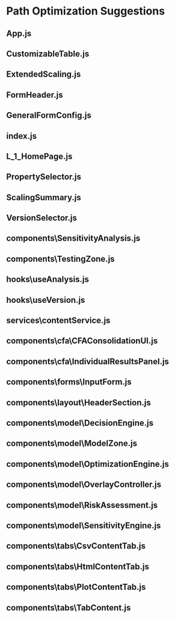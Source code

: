 # Path Optimization Suggestions

## App.js


## CustomizableTable.js


## ExtendedScaling.js


## FormHeader.js


## GeneralFormConfig.js


## index.js


## L_1_HomePage.js


## PropertySelector.js


## ScalingSummary.js


## VersionSelector.js


## components\SensitivityAnalysis.js


## components\TestingZone.js


## hooks\useAnalysis.js


## hooks\useVersion.js


## services\contentService.js


## components\cfa\CFAConsolidationUI.js


## components\cfa\IndividualResultsPanel.js


## components\forms\InputForm.js


## components\layout\HeaderSection.js


## components\model\DecisionEngine.js


## components\model\ModelZone.js


## components\model\OptimizationEngine.js


## components\model\OverlayController.js


## components\model\RiskAssessment.js


## components\model\SensitivityEngine.js


## components\tabs\CsvContentTab.js


## components\tabs\HtmlContentTab.js


## components\tabs\PlotContentTab.js


## components\tabs\TabContent.js


